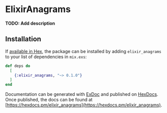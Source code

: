 # ElixirAnagrams

**TODO: Add description**

## Installation

If [available in Hex](https://hex.pm/docs/publish), the package can be installed
by adding `elixir_anagrams` to your list of dependencies in `mix.exs`:

```elixir
def deps do
  [
    {:elixir_anagrams, "~> 0.1.0"}
  ]
end
```

Documentation can be generated with [ExDoc](https://github.com/elixir-lang/ex_doc)
and published on [HexDocs](https://hexdocs.pm). Once published, the docs can
be found at [https://hexdocs.pm/elixir_anagrams](https://hexdocs.pm/elixir_anagrams).

